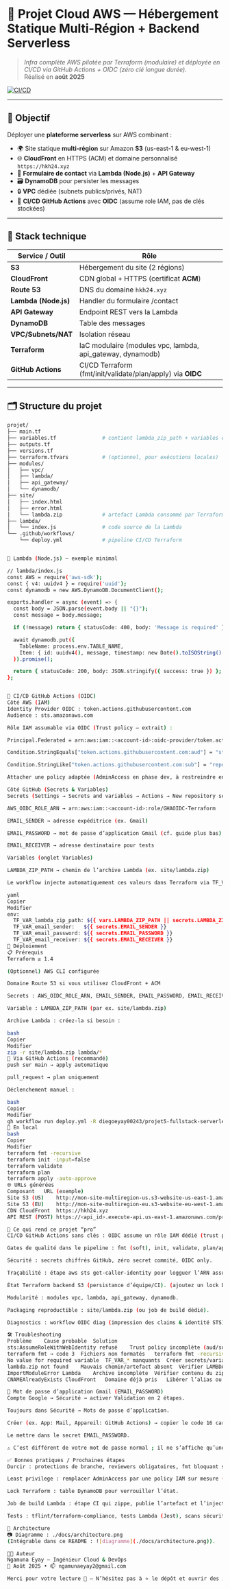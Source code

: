 # 🚀 Projet Cloud AWS — Hébergement Statique Multi-Région + Backend Serverless

> *Infra complète AWS pilotée par Terraform (modulaire) et déployée en CI/CD via GitHub Actions + OIDC (zéro clé longue durée).*  
> Réalisé en **août 2025**

[![CI/CD](https://github.com/diegoeyay00243/projet5-fullstack-serverless/actions/workflows/deploy.yml/badge.svg)](../../actions)

---

## 🎯 Objectif

Déployer une **plateforme serverless** sur AWS combinant :

- 🌍 Site statique **multi-région** sur Amazon **S3** (us-east-1 & eu-west-1)  
- 🌐 **CloudFront** en HTTPS (ACM) et domaine personnalisé `https://hkh24.xyz`  
- 📨 **Formulaire de contact** via **Lambda (Node.js)** + **API Gateway**  
- 🗃️ **DynamoDB** pour persister les messages  
- 🔒 **VPC** dédiée (subnets publics/privés, NAT)  
- 🤖 **CI/CD GitHub Actions** avec **OIDC** (assume role IAM, pas de clés stockées)

---

## 🧰 Stack technique

| Service / Outil       | Rôle                                                                 |
|-----------------------|----------------------------------------------------------------------|
| **S3**                | Hébergement du site (2 régions)                                      |
| **CloudFront**        | CDN global + HTTPS (certificat **ACM**)                              |
| **Route 53**          | DNS du domaine `hkh24.xyz`                                           |
| **Lambda (Node.js)**  | Handler du formulaire /contact                                       |
| **API Gateway**       | Endpoint REST vers la Lambda                                         |
| **DynamoDB**          | Table des messages                                                   |
| **VPC/Subnets/NAT**   | Isolation réseau                                                     |
| **Terraform**         | IaC modulaire (modules vpc, lambda, api_gateway, dynamodb)           |
| **GitHub Actions**    | CI/CD Terraform (fmt/init/validate/plan/apply) via **OIDC**          |

---

## 🗂️ Structure du projet

```bash
projet/
├── main.tf
├── variables.tf               # contient lambda_zip_path + variables email
├── outputs.tf
├── versions.tf
├── terraform.tfvars           # (optionnel, pour exécutions locales)
├── modules/
│   ├── vpc/
│   ├── lambda/
│   ├── api_gateway/
│   └── dynamodb/
├── site/
│   ├── index.html
│   ├── error.html
│   └── lambda.zip             # artefact Lambda consommé par Terraform
├── lambda/
│   └── index.js               # code source de la Lambda
└── .github/workflows/
    └── deploy.yml             # pipeline CI/CD Terraform


🧠 Lambda (Node.js) — exemple minimal

// lambda/index.js
const AWS = require('aws-sdk');
const { v4: uuidv4 } = require('uuid');
const dynamodb = new AWS.DynamoDB.DocumentClient();

exports.handler = async (event) => {
  const body = JSON.parse(event.body || "{}");
  const message = body.message;

  if (!message) return { statusCode: 400, body: 'Message is required' };

  await dynamodb.put({
    TableName: process.env.TABLE_NAME,
    Item: { id: uuidv4(), message, timestamp: new Date().toISOString() }
  }).promise();

  return { statusCode: 200, body: JSON.stringify({ success: true }) };
};


🔐 CI/CD GitHub Actions (OIDC)
Côté AWS (IAM)
Identity Provider OIDC : token.actions.githubusercontent.com
Audience : sts.amazonaws.com

Rôle IAM assumable via OIDC (Trust policy – extrait) :

Principal.Federated = arn:aws:iam::<account-id>:oidc-provider/token.actions.githubusercontent.com

Condition.StringEquals["token.actions.githubusercontent.com:aud"] = "sts.amazonaws.com"

Condition.StringLike["token.actions.githubusercontent.com:sub"] = "repo:diegoeyay00243/projet5-fullstack-serverless:*"

Attacher une policy adaptée (AdminAccess en phase dev, à restreindre ensuite).

Côté GitHub (Secrets & Variables)
Secrets (Settings → Secrets and variables → Actions → New repository secret)

AWS_OIDC_ROLE_ARN → arn:aws:iam::<account-id>:role/GHAOIDC-Terraform

EMAIL_SENDER → adresse expéditrice (ex. Gmail)

EMAIL_PASSWORD → mot de passe d’application Gmail (cf. guide plus bas)

EMAIL_RECEIVER → adresse destinataire pour tests

Variables (onglet Variables)

LAMBDA_ZIP_PATH → chemin de l’archive Lambda (ex. site/lambda.zip)

Le workflow injecte automatiquement ces valeurs dans Terraform via TF_VAR_* :

yaml
Copier
Modifier
env:
  TF_VAR_lambda_zip_path: ${{ vars.LAMBDA_ZIP_PATH || secrets.LAMBDA_ZIP_PATH }}
  TF_VAR_email_sender:   ${{ secrets.EMAIL_SENDER }}
  TF_VAR_email_password: ${{ secrets.EMAIL_PASSWORD }}
  TF_VAR_email_receiver: ${{ secrets.EMAIL_RECEIVER }}
🔧 Déploiement
📋 Prérequis
Terraform ≥ 1.4

(Optionnel) AWS CLI configurée

Domaine Route 53 si vous utilisez CloudFront + ACM

Secrets : AWS_OIDC_ROLE_ARN, EMAIL_SENDER, EMAIL_PASSWORD, EMAIL_RECEIVER

Variable : LAMBDA_ZIP_PATH (par ex. site/lambda.zip)

Archive Lambda : créez-la si besoin :

bash
Copier
Modifier
zip -r site/lambda.zip lambda/*
🚀 Via GitHub Actions (recommandé)
push sur main → apply automatique

pull_request → plan uniquement

Déclenchement manuel :

bash
Copier
Modifier
gh workflow run deploy.yml -R diegoeyay00243/projet5-fullstack-serverless --ref main
🧪 En local
bash
Copier
Modifier
terraform fmt -recursive
terraform init -input=false
terraform validate
terraform plan
terraform apply -auto-approve
🌐 URLs générées
Composant	URL (exemple)
Site S3 (US)	http://mon-site-multiregion-us.s3-website-us-east-1.amazonaws.com
Site S3 (EU)	http://mon-site-multiregion-eu.s3-website-eu-west-1.amazonaws.com
CDN CloudFront	https://hkh24.xyz
API REST (POST)	https://<api_id>.execute-api.us-east-1.amazonaws.com/prod/contact

🧱 Ce qui rend ce projet “pro”
CI/CD GitHub Actions sans clés : OIDC assume un rôle IAM dédié (trust policy restreinte par aud/sub).

Gates de qualité dans le pipeline : fmt (soft), init, validate, plan/apply.

Sécurité : secrets chiffrés GitHub, zéro secret commité, OIDC only.

Traçabilité : étape aws sts get-caller-identity pour logguer l’ARN assumé.

État Terraform backend S3 (persistance d’équipe/CI). (ajoutez un lock DynamoDB si besoin)

Modularité : modules vpc, lambda, api_gateway, dynamodb.

Packaging reproductible : site/lambda.zip (ou job de build dédié).

Diagnostics : workflow OIDC diag (impression des claims & identité STS).

🛠️ Troubleshooting
Problème	Cause probable	Solution
sts:AssumeRoleWithWebIdentity refusé	Trust policy incomplète (aud/sub) ou mauvais rôle/IdP	Vérifier IdP token.actions.githubusercontent.com, aud = sts.amazonaws.com, sub = repo:<owner>/<repo>:*, secret AWS_OIDC_ROLE_ARN
terraform fmt → code 3	Fichiers non formatés	terraform fmt -recursive puis commit
No value for required variable	TF_VAR_* manquants	Créer secrets/variables et vérifier env: du workflow
lambda.zip not found	Mauvais chemin/artefact absent	Vérifier LAMBDA_ZIP_PATH et générer site/lambda.zip
ImportModuleError Lambda	Archive incomplète	Vérifier contenu du zip (index.js, dépendances)
CNAMEAlreadyExists CloudFront	Domaine déjà pris	Libérer l’alias ou utiliser un autre nom

📜 Mot de passe d’application Gmail (EMAIL_PASSWORD)
Compte Google → Sécurité → activer Validation en 2 étapes.

Toujours dans Sécurité → Mots de passe d’application.

Créer (ex. App: Mail, Appareil: GitHub Actions) → copier le code 16 caractères.

Le mettre dans le secret EMAIL_PASSWORD.

⚠️ C’est différent de votre mot de passe normal ; il ne s’affiche qu’une seule fois.

✅ Bonnes pratiques / Prochaines étapes
Durcir : protections de branche, reviewers obligatoires, fmt bloquant sur PR.

Least privilege : remplacer AdminAccess par une policy IAM sur mesure (S3/CF/Lambda/APIGW/DynamoDB).

Lock Terraform : table DynamoDB pour verrouiller l’état.

Job de build Lambda : étape CI qui zippe, publie l’artefact et l’injecte au apply.

Tests : tflint/terraform-compliance, tests Lambda (Jest), scans sécurité.

🧠 Architecture
📷 Diagramme : ./docs/architecture.png
(Intégrable dans ce README : ![diagramme](./docs/architecture.png)).

👨‍💻 Auteur
Ngamuna Eyay — Ingénieur Cloud & DevOps
📆 Août 2025 • 📫 ngamunaeyay2@gmail.com

Merci pour votre lecture 🙌 — N’hésitez pas à ⭐ le dépôt et ouvrir des issues !